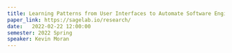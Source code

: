 ```yaml
---
title: Learning Patterns from User Interfaces to Automate Software Engineering Tasks
paper_link: https://sagelab.io/research/
date:   2022-02-22 12:00:00
semester: 2022 Spring
speaker: Kevin Moran
---
```

